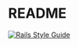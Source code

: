 # README

[![Rails Style Guide](https://img.shields.io/badge/code_style-rubocop-brightgreen.svg)](https://github.com/rubocop/rubocop-rails)

